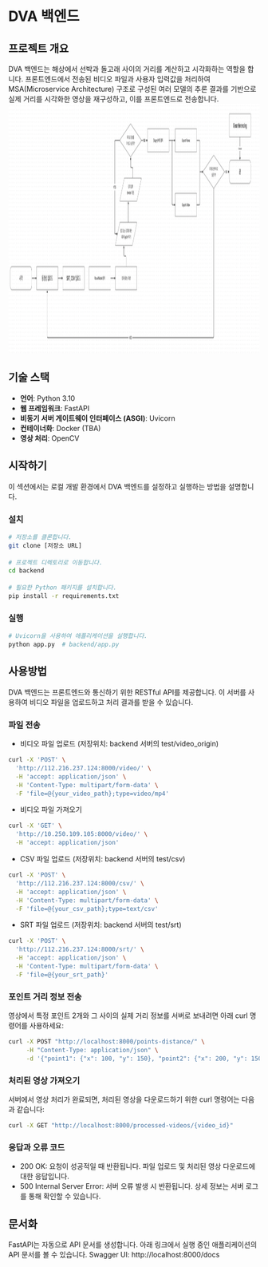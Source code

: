 # DVA 백엔드

## 프로젝트 개요
DVA 백엔드는 해상에서 선박과 돌고래 사이의 거리를 계산하고 시각화하는 역할을 합니다. 프론트엔드에서 전송된 비디오 파일과 사용자 입력값을 처리하여 MSA(Microservice Architecture) 구조로 구성된 여러 모델의 추론 결과를 기반으로 실제 거리를 시각화한 영상을 재구성하고, 이를 프론트엔드로 전송합니다.
<img src="./doc_img/overall.png" height="500">

## 기술 스택
- **언어**: Python 3.10
- **웹 프레임워크**: FastAPI
- **비동기 서버 게이트웨이 인터페이스 (ASGI)**: Uvicorn
- **컨테이너화**: Docker (TBA)
- **영상 처리**: OpenCV

## 시작하기
이 섹션에서는 로컬 개발 환경에서 DVA 백엔드를 설정하고 실행하는 방법을 설명합니다.

### 설치
```bash
# 저장소를 클론합니다.
git clone [저장소 URL]

# 프로젝트 디렉토리로 이동합니다.
cd backend

# 필요한 Python 패키지를 설치합니다.
pip install -r requirements.txt
```

### 실행
```bash
# Uvicorn을 사용하여 애플리케이션을 실행합니다.
python app.py  # backend/app.py
```

## 사용방법
DVA 백엔드는 프론트엔드와 통신하기 위한 RESTful API를 제공합니다. 이 서버를 사용하여 비디오 파일을 업로드하고 처리 결과를 받을 수 있습니다.

### 파일 전송
* 비디오 파일 업로드 (저장위치: backend 서버의 test/video_origin)
```bash
curl -X 'POST' \
  'http://112.216.237.124:8000/video/' \
  -H 'accept: application/json' \
  -H 'Content-Type: multipart/form-data' \
  -F 'file=@{your_video_path};type=video/mp4'
```

* 비디오 파일 가져오기
```bash
curl -X 'GET' \
  'http://10.250.109.105:8000/video/' \
  -H 'accept: application/json'
```

* CSV 파일 업로드 (저장위치: backend 서버의 test/csv)
```bash
curl -X 'POST' \
  'http://112.216.237.124:8000/csv/' \
  -H 'accept: application/json' \
  -H 'Content-Type: multipart/form-data' \
  -F 'file=@{your_csv_path};type=text/csv'
```

* SRT 파일 업로드 (저장위치: backend 서버의 test/srt)
```bash
curl -X 'POST' \
  'http://112.216.237.124:8000/srt/' \
  -H 'accept: application/json' \
  -H 'Content-Type: multipart/form-data' \
  -F 'file=@{your_srt_path}'
```

### 포인트 거리 정보 전송
영상에서 특정 포인트 2개와 그 사이의 실제 거리 정보를 서버로 보내려면 아래 curl 명령어를 사용하세요:
```bash
curl -X POST "http://localhost:8000/points-distance/" \
     -H "Content-Type: application/json" \
     -d '{"point1": {"x": 100, "y": 150}, "point2": {"x": 200, "y": 150}, "distance": 5.0}'
```

### 처리된 영상 가져오기
서버에서 영상 처리가 완료되면, 처리된 영상을 다운로드하기 위한 curl 명령어는 다음과 같습니다:
```bash
curl -X GET "http://localhost:8000/processed-videos/{video_id}"

```

### 응답과 오류 코드
* 200 OK: 요청이 성공적일 때 반환됩니다. 파일 업로드 및 처리된 영상 다운로드에 대한 응답입니다.
* 500 Internal Server Error: 서버 오류 발생 시 반환됩니다. 상세 정보는 서버 로그를 통해 확인할 수 있습니다.

## 문서화
FastAPI는 자동으로 API 문서를 생성합니다. 아래 링크에서 실행 중인 애플리케이션의 API 문서를 볼 수 있습니다.
Swagger UI: http://localhost:8000/docs
